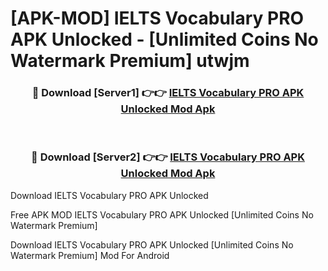 # [APK-MOD] IELTS Vocabulary PRO APK Unlocked - [Unlimited Coins No Watermark Premium] utwjm



<div align="center">
<h3>🔴 Download [Server1] 👉👉 <a href="https://momento.my/?title=IELTS_Vocabulary_PRO_APK_Unlocked">IELTS Vocabulary PRO APK Unlocked Mod Apk</a></h3><br>

<h3>🔴 Download [Server2] 👉👉 <a href="https://momento.my/?title=IELTS_Vocabulary_PRO_APK_Unlocked">IELTS Vocabulary PRO APK Unlocked Mod Apk</a></h3>
</div>



Download IELTS Vocabulary PRO APK Unlocked 

Free APK MOD IELTS Vocabulary PRO APK Unlocked [Unlimited Coins No Watermark Premium]

Download IELTS Vocabulary PRO APK Unlocked [Unlimited Coins No Watermark Premium] Mod For Android
